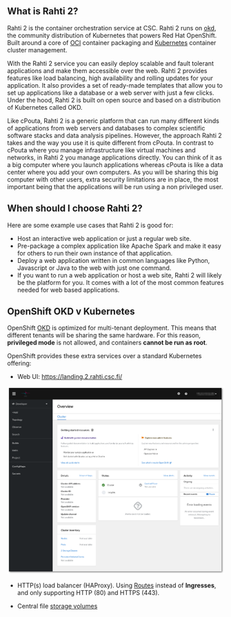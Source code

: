 ## What is Rahti 2?

Rahti 2 is the container orchestration service at CSC. Rahti 2 runs on [okd](https://www.okd.io/), the community distribution of Kubernetes that powers Red Hat OpenShift. Built around a core of [OCI](https://opencontainers.org/) container packaging and [Kubernetes](https://kubernetes.io/) container cluster management.

With the Rahti 2 service you can easily deploy scalable and fault tolerant applications and make them accessible over the web. Rahti 2 provides features like load balancing, high availability and rolling updates for your application. It also provides a set of ready-made templates that allow you to set up applications like a database or a web server with just a few clicks. Under the hood, Rahti 2 is built on open source and based on a distribution of Kubernetes called OKD.

Like cPouta, Rahti 2 is a generic platform that can run many different kinds of applications from web servers and databases to complex scientific software stacks and data analysis pipelines. However, the approach Rahti 2 takes and the way you use it is quite different from cPouta. In contrast to cPouta where you manage infrastructure like virtual machines and networks, in Rahti 2 you manage applications directly. You can think of it as a big computer where you launch applications whereas cPouta is like a data center where you add your own computers. As you will be sharing this big computer with other users, extra security limitations are in place, the most important being that the applications will be run using a non privileged user.

## When should I choose Rahti 2?

Here are some example use cases that Rahti 2 is good for:

* Host an interactive web application or just a regular web site.
* Pre-package a complex application like Apache Spark and make it easy for others to run their own instance of that application.
* Deploy a web application written in common languages like Python, Javascript or Java to the web with just one command.
* If you want to run a web application or host a web site, Rahti 2 will likely be the platform for you. It comes with a lot of the most common features needed for web based applications.

## OpenShift OKD v Kubernetes

OpenShift [OKD](https://www.okd.io/) is optimized for multi-tenant deployment. This means that different tenants will be sharing the same hardware. For this reason, **privileged mode** is not allowed, and containers **cannot be run as root**.

OpenShift provides these extra services over a standard Kubernetes offering:

* Web UI: <https://landing.2.rahti.csc.fi/>

![Rahti 2 WEB UI](../img/Rahti-landing.png)

* HTTP(s) load balancer (HAProxy). Using [Routes](networking.md#routes) instead of **Ingresses**, and only supporting HTTP (80) and HTTPS (443).

* Central file [storage volumes](storage/index.md)
